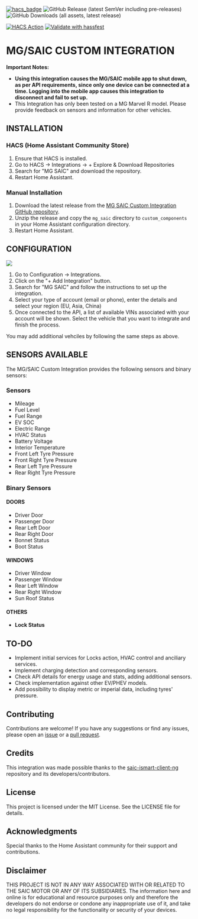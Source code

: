[![hacs_badge](https://img.shields.io/badge/HACS-Custom-orange.svg)](https://github.com/custom-components/hacs)
![GitHub Release (latest SemVer including pre-releases)](https://img.shields.io/github/v/release/ad-ha/mg-saic-ha?include_prereleases)
![GitHub Downloads (all assets, latest release)](https://img.shields.io/github/downloads/ad-ha/mg-saic-ha/latest/total)

[![HACS Action](https://github.com/ad-ha/mg-saic-ha/actions/workflows/hacs.yml/badge.svg)](https://github.com/ad-ha/mg-saic-ha/actions/workflows/hacs.yml)
[![Validate with hassfest](https://github.com/ad-ha/mg-saic-ha/actions/workflows/hassfest.yml/badge.svg)](https://github.com/ad-ha/mg-saic-ha/actions/workflows/hassfest.yml)


# MG/SAIC CUSTOM INTEGRATION

**Important Notes:** 
- **Using this integration causes the MG/SAIC mobile app to shut down, as per API requirements, since only one device can be connected at a time. Logging into the mobile app causes this integration to disconnect and fail to set up.**
- This Integration has only been tested on a MG Marvel R model. Please provide feedback on sensors and information for other vehicles.

## INSTALLATION

### HACS (Home Assistant Community Store)

1. Ensure that HACS is installed.
2. Go to HACS -> Integrations -> + Explore & Download Repositories
3. Search for "MG SAIC" and download the repository.
4. Restart Home Assistant.

### Manual Installation

1. Download the latest release from the [MG SAIC Custom Integration GitHub repository](#).
2. Unzip the release and copy the `mg_saic` directory to `custom_components` in your Home Assistant configuration directory.
3. Restart Home Assistant.

## CONFIGURATION

[<img src="https://github.com/user-attachments/assets/36459daa-a780-448a-82a5-19ee07ccd3f6">](https://my.home-assistant.io/redirect/config_flow_start?domain=mg_saic)


1. Go to Configuration -> Integrations.
2. Click on the "+ Add Integration" button.
3. Search for "MG SAIC" and follow the instructions to set up the integration.
4. Select your type of account (email or phone), enter the details and select your region (EU, Asia, China)
5. Once connected to the API, a list of available VINs associated with your account will be shown. Select the vehicle that you want to integrate and finish the process.

You may add additional vehciles by following the same steps as above.


## SENSORS AVAILABLE

The MG/SAIC Custom Integration provides the following sensors and binary sensors:

### Sensors

- Mileage
- Fuel Level
- Fuel Range
- EV SOC
- Electric Range
- HVAC Status
- Battery Voltage
- Interior Temperature
- Front Left Tyre Pressure
- Front Right Tyre Pressure
- Rear Left Tyre Pressure
- Rear Right Tyre Pressure


### Binary Sensors

#### DOORS ####
- Driver Door
- Passenger Door
- Rear Left Door
- Rear Right Door
- Bonnet Status
- Boot Status

#### WINDOWS ####
- Driver Window
- Passenger Window
- Rear Left Window
- Rear Right Window
- Sun Roof Status

#### OTHERS ####
- **Lock Status**


## TO-DO

- Implement initial services for Locks action, HVAC control and anciliary services.
- Implement charging detection and corresponding sensors.
- Check API details for energy usage and stats, adding additional sensors.
- Check implementation against other EV/PHEV models.
- Add possibility to display metric or imperial data, including tyres' pressure.


## Contributing

Contributions are welcome! If you have any suggestions or find any issues, please open an [issue](https://github.com/ad-ha/mg-saic-ha/issues) or a [pull request](https://github.com/ad-ha/mg-saic-ha/pulls).

## Credits

This integration was made possible thanks to the [saic-ismart-client-ng](https://github.com/SAIC-iSmart-API/saic-python-client-ng) repository and its developers/contributors.

## License

This project is licensed under the MIT License. See the LICENSE file for details.

## Acknowledgments

Special thanks to the Home Assistant community for their support and contributions.


## Disclaimer
THIS PROJECT IS NOT IN ANY WAY ASSOCIATED WITH OR RELATED TO THE SAIC MOTOR OR ANY OF ITS SUBSIDIARIES. The information here and online is for educational and resource purposes only and therefore the developers do not endorse or condone any inappropriate use of it, and take no legal responsibility for the functionality or security of your devices.
